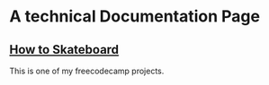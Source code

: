 # A technical Documentation Page

## [How to Skateboard](https://northernoak.github.io/technical_documentation_page/)

This is one of my freecodecamp projects.

